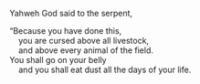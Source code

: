 Yahweh God said to the serpent,

“Because you have done this,  
    you are cursed above all livestock,  
    and above every animal of the field.  
You shall go on your belly  
    and you shall eat dust all the days of your life.